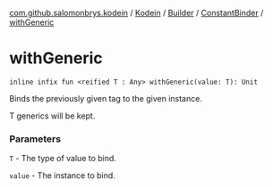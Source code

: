 [com.github.salomonbrys.kodein](../../../index.md) / [Kodein](../../index.md) / [Builder](../index.md) / [ConstantBinder](index.md) / [withGeneric](.)

# withGeneric

`inline infix fun <reified T : Any> withGeneric(value: T): Unit`

Binds the previously given tag to the given instance.

T generics will be kept.

### Parameters

`T` - The type of value to bind.

`value` - The instance to bind.